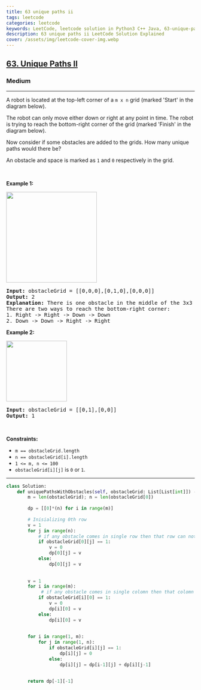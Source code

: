 ```yaml
---
title: 63 unique paths ii
tags: leetcode
categories: leetcode
keywords: LeetCode, leetcode solution in Python3 C++ Java, 63-unique-paths-ii solution
description: 63 unique paths ii LeetCode Solution Explained
cover: /assets/img/leetcode-cover-img.webp
---
```





<h2><a href="https://leetcode.com/problems/unique-paths-ii/">63. Unique Paths II</a></h2><h3>Medium</h3><hr><div><p>A robot is located at the top-left corner of a <code>m x n</code> grid (marked 'Start' in the diagram below).</p>

<p>The robot can only move either down or right at any point in time. The robot is trying to reach the bottom-right corner of the grid (marked 'Finish' in the diagram below).</p>

<p>Now consider if some obstacles are added to the grids. How many unique paths would there be?</p>

<p>An obstacle and space is marked as <code>1</code> and <code>0</code> respectively in the grid.</p>

<p>&nbsp;</p>
<p><strong>Example 1:</strong></p>
<img alt="" src="https://assets.leetcode.com/uploads/2020/11/04/robot1.jpg" style="width: 242px; height: 242px;">
<pre><strong>Input:</strong> obstacleGrid = [[0,0,0],[0,1,0],[0,0,0]]
<strong>Output:</strong> 2
<strong>Explanation:</strong> There is one obstacle in the middle of the 3x3 grid above.
There are two ways to reach the bottom-right corner:
1. Right -&gt; Right -&gt; Down -&gt; Down
2. Down -&gt; Down -&gt; Right -&gt; Right
</pre>

<p><strong>Example 2:</strong></p>
<img alt="" src="https://assets.leetcode.com/uploads/2020/11/04/robot2.jpg" style="width: 162px; height: 162px;">
<pre><strong>Input:</strong> obstacleGrid = [[0,1],[0,0]]
<strong>Output:</strong> 1
</pre>

<p>&nbsp;</p>
<p><strong>Constraints:</strong></p>

<ul>
	<li><code>m ==&nbsp;obstacleGrid.length</code></li>
	<li><code>n ==&nbsp;obstacleGrid[i].length</code></li>
	<li><code>1 &lt;= m, n &lt;= 100</code></li>
	<li><code>obstacleGrid[i][j]</code> is <code>0</code> or <code>1</code>.</li>
</ul>
</div>

---




```python
class Solution:
    def uniquePathsWithObstacles(self, obstacleGrid: List[List[int]]) -> int:
        m = len(obstacleGrid); n = len(obstacleGrid[0])
        
        dp = [[0]*(n) for i in range(m)]
        
        # Inisializing 0th row
        v = 1
        for j in range(n):
            # if any obstacle comes in single row then that row can not be a path
            if obstacleGrid[0][j] == 1:
                v = 0
                dp[0][j] = v
            else: 
                dp[0][j] = v
        
        
        v = 1
        for i in range(m):
             # if any obstacle comes in single colomn then that colomn can not be a path
            if obstacleGrid[i][0] == 1:
                v = 0
                dp[i][0] = v
            else:
                dp[i][0] = v
        
        
        for i in range(1, m):
            for j in range(1, n):
                if obstacleGrid[i][j] == 1:
                    dp[i][j] = 0
                else:
                    dp[i][j] = dp[i-1][j] + dp[i][j-1]
            
            
        return dp[-1][-1]
```
